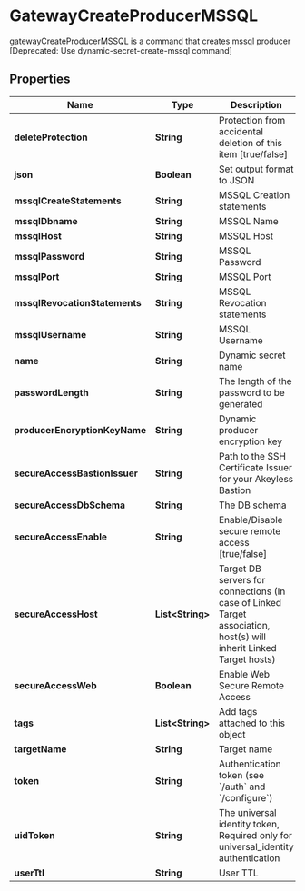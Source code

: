 

# GatewayCreateProducerMSSQL

gatewayCreateProducerMSSQL is a command that creates mssql producer [Deprecated: Use dynamic-secret-create-mssql command]

## Properties

Name | Type | Description | Notes
------------ | ------------- | ------------- | -------------
**deleteProtection** | **String** | Protection from accidental deletion of this item [true/false] |  [optional]
**json** | **Boolean** | Set output format to JSON |  [optional]
**mssqlCreateStatements** | **String** | MSSQL Creation statements |  [optional]
**mssqlDbname** | **String** | MSSQL Name |  [optional]
**mssqlHost** | **String** | MSSQL Host |  [optional]
**mssqlPassword** | **String** | MSSQL Password |  [optional]
**mssqlPort** | **String** | MSSQL Port |  [optional]
**mssqlRevocationStatements** | **String** | MSSQL Revocation statements |  [optional]
**mssqlUsername** | **String** | MSSQL Username |  [optional]
**name** | **String** | Dynamic secret name | 
**passwordLength** | **String** | The length of the password to be generated |  [optional]
**producerEncryptionKeyName** | **String** | Dynamic producer encryption key |  [optional]
**secureAccessBastionIssuer** | **String** | Path to the SSH Certificate Issuer for your Akeyless Bastion |  [optional]
**secureAccessDbSchema** | **String** | The DB schema |  [optional]
**secureAccessEnable** | **String** | Enable/Disable secure remote access [true/false] |  [optional]
**secureAccessHost** | **List&lt;String&gt;** | Target DB servers for connections (In case of Linked Target association, host(s) will inherit Linked Target hosts) |  [optional]
**secureAccessWeb** | **Boolean** | Enable Web Secure Remote Access |  [optional]
**tags** | **List&lt;String&gt;** | Add tags attached to this object |  [optional]
**targetName** | **String** | Target name |  [optional]
**token** | **String** | Authentication token (see &#x60;/auth&#x60; and &#x60;/configure&#x60;) |  [optional]
**uidToken** | **String** | The universal identity token, Required only for universal_identity authentication |  [optional]
**userTtl** | **String** | User TTL |  [optional]



